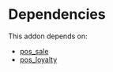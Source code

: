 # Dependencies

This addon depends on:

- [pos_sale](../../odoo-bringout-oca-ocb-pos_sale)
- [pos_loyalty](../../odoo-bringout-oca-ocb-pos_loyalty)
